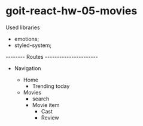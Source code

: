 # goit-react-hw-05-movies

Used libraries

- emotions;
- styled-system;

-------- Routes ----------------------

- Navigation

  - Home
    - Trending today
  - Movies
    - search
    - Movie item
      - Cast
      - Review
